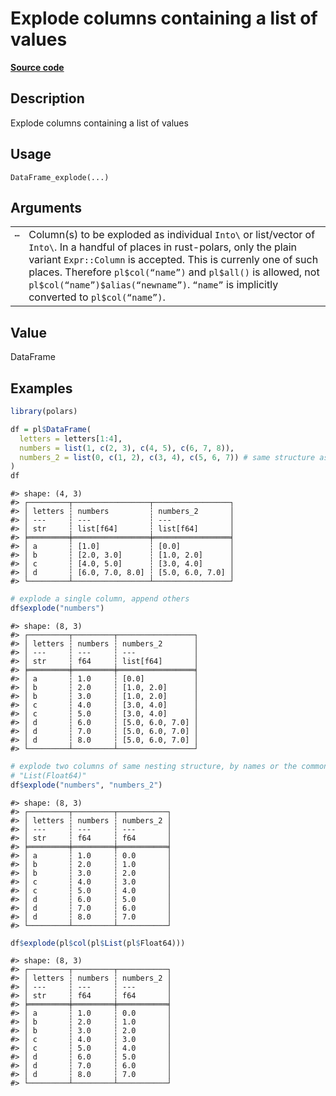 

# Explode columns containing a list of values

[**Source code**](https://github.com/pola-rs/r-polars/tree/d562252dbb77de7e06ca3e6150d74a2c709763bc/R/dataframe__frame.R#L1830)

## Description

Explode columns containing a list of values

## Usage

<pre><code class='language-R'>DataFrame_explode(...)
</code></pre>

## Arguments

<table>
<tr>
<td style="white-space: nowrap; font-family: monospace; vertical-align: top">
<code id="DataFrame_explode_:_...">…</code>
</td>
<td>
Column(s) to be exploded as individual
<code style="white-space: pre;">Into\<Expr\></code> or list/vector of
<code style="white-space: pre;">Into\<Expr\></code>. In a handful of
places in rust-polars, only the plain variant <code>Expr::Column</code>
is accepted. This is currenly one of such places. Therefore
<code>pl$col(“name”)</code> and <code>pl$all()</code> is allowed, not
<code>pl$col(“name”)$alias(“newname”)</code>. <code>“name”</code> is
implicitly converted to <code>pl$col(“name”)</code>.
</td>
</tr>
</table>

## Value

DataFrame

## Examples

``` r
library(polars)

df = pl$DataFrame(
  letters = letters[1:4],
  numbers = list(1, c(2, 3), c(4, 5), c(6, 7, 8)),
  numbers_2 = list(0, c(1, 2), c(3, 4), c(5, 6, 7)) # same structure as numbers
)
df
```

    #> shape: (4, 3)
    #> ┌─────────┬─────────────────┬─────────────────┐
    #> │ letters ┆ numbers         ┆ numbers_2       │
    #> │ ---     ┆ ---             ┆ ---             │
    #> │ str     ┆ list[f64]       ┆ list[f64]       │
    #> ╞═════════╪═════════════════╪═════════════════╡
    #> │ a       ┆ [1.0]           ┆ [0.0]           │
    #> │ b       ┆ [2.0, 3.0]      ┆ [1.0, 2.0]      │
    #> │ c       ┆ [4.0, 5.0]      ┆ [3.0, 4.0]      │
    #> │ d       ┆ [6.0, 7.0, 8.0] ┆ [5.0, 6.0, 7.0] │
    #> └─────────┴─────────────────┴─────────────────┘

``` r
# explode a single column, append others
df$explode("numbers")
```

    #> shape: (8, 3)
    #> ┌─────────┬─────────┬─────────────────┐
    #> │ letters ┆ numbers ┆ numbers_2       │
    #> │ ---     ┆ ---     ┆ ---             │
    #> │ str     ┆ f64     ┆ list[f64]       │
    #> ╞═════════╪═════════╪═════════════════╡
    #> │ a       ┆ 1.0     ┆ [0.0]           │
    #> │ b       ┆ 2.0     ┆ [1.0, 2.0]      │
    #> │ b       ┆ 3.0     ┆ [1.0, 2.0]      │
    #> │ c       ┆ 4.0     ┆ [3.0, 4.0]      │
    #> │ c       ┆ 5.0     ┆ [3.0, 4.0]      │
    #> │ d       ┆ 6.0     ┆ [5.0, 6.0, 7.0] │
    #> │ d       ┆ 7.0     ┆ [5.0, 6.0, 7.0] │
    #> │ d       ┆ 8.0     ┆ [5.0, 6.0, 7.0] │
    #> └─────────┴─────────┴─────────────────┘

``` r
# explode two columns of same nesting structure, by names or the common dtype
# "List(Float64)"
df$explode("numbers", "numbers_2")
```

    #> shape: (8, 3)
    #> ┌─────────┬─────────┬───────────┐
    #> │ letters ┆ numbers ┆ numbers_2 │
    #> │ ---     ┆ ---     ┆ ---       │
    #> │ str     ┆ f64     ┆ f64       │
    #> ╞═════════╪═════════╪═══════════╡
    #> │ a       ┆ 1.0     ┆ 0.0       │
    #> │ b       ┆ 2.0     ┆ 1.0       │
    #> │ b       ┆ 3.0     ┆ 2.0       │
    #> │ c       ┆ 4.0     ┆ 3.0       │
    #> │ c       ┆ 5.0     ┆ 4.0       │
    #> │ d       ┆ 6.0     ┆ 5.0       │
    #> │ d       ┆ 7.0     ┆ 6.0       │
    #> │ d       ┆ 8.0     ┆ 7.0       │
    #> └─────────┴─────────┴───────────┘

``` r
df$explode(pl$col(pl$List(pl$Float64)))
```

    #> shape: (8, 3)
    #> ┌─────────┬─────────┬───────────┐
    #> │ letters ┆ numbers ┆ numbers_2 │
    #> │ ---     ┆ ---     ┆ ---       │
    #> │ str     ┆ f64     ┆ f64       │
    #> ╞═════════╪═════════╪═══════════╡
    #> │ a       ┆ 1.0     ┆ 0.0       │
    #> │ b       ┆ 2.0     ┆ 1.0       │
    #> │ b       ┆ 3.0     ┆ 2.0       │
    #> │ c       ┆ 4.0     ┆ 3.0       │
    #> │ c       ┆ 5.0     ┆ 4.0       │
    #> │ d       ┆ 6.0     ┆ 5.0       │
    #> │ d       ┆ 7.0     ┆ 6.0       │
    #> │ d       ┆ 8.0     ┆ 7.0       │
    #> └─────────┴─────────┴───────────┘
